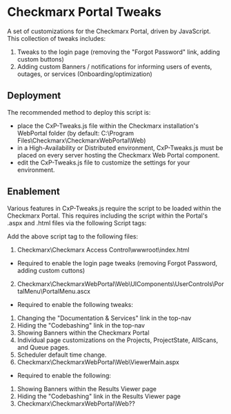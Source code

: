 # Checkmarx Portal Tweaks

A set of customizations for the Checkmarx Portal, driven by JavaScript. This collection of tweaks includes:
1. Tweaks to the login page (removing the "Forgot Password" link, adding custom buttons)
2. Adding custom Banners / notifications for informing users of events, outages, or services (Onboarding/optimization)

## Deployment

The recommended method to deploy this script is:
- place the CxP-Tweaks.js file within the Checkmarx installation's WebPortal folder (by default: C:\Program Files\Checkmarx\CheckmarxWebPortal\Web\)
 - in a High-Availability or Distributed environment, CxP-Tweaks.js must be placed on every server hosting the Checkmarx Web Portal component.
- edit the CxP-Tweaks.js file to customize the settings for your environment.

## Enablement

Various features in CxP-Tweaks.js require the script to be loaded within the Checkmarx Portal. This requires including the script within the Portal's .aspx and .html files via the following Script tags:
	<script type="text/javascript" src="/CxWebClient/CxP-Tweaks.js" defer></script>

Add the above script tag to the following files:
1. Checkmarx\Checkmarx Access Control\wwwroot\index.html
 - Required to enable the login page tweaks (removing Forgot Password, adding custom cuttons)
2. Checkmarx\CheckmarxWebPortal\Web\UIComponents\UserControls\PortalMenu\PortalMenu.ascx
 - Required to enable the following tweaks:
  1. Changing the "Documentation & Services" link in the top-nav
  2. Hiding the "Codebashing" link in the top-nav
  3. Showing Banners within the Checkmarx Portal
  4. Individual page customizations on the Projects, ProjectState, AllScans, and Queue pages.
  5. Scheduler default time change.
3. Checkmarx\CheckmarxWebPortal\Web\ViewerMain.aspx
 - Required to enable the following:
  1. Showing Banners within the Results Viewer page
  2. Hiding the "Codebashing" link in the Results Viewer page
4. Checkmarx\CheckmarxWebPortal\Web\??



